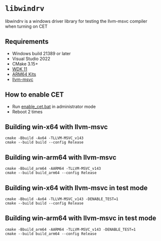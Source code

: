 # ``libwindrv``
libwindrv is a windows driver library for testing the llvm-msvc compiler when turning on CET


## Requirements

- Windows build 21389 or later
- Visual Studio 2022
- CMake 3.15+
- [WDK 11](https://learn.microsoft.com/en-us/windows-hardware/drivers/download-the-wdk)
- [ARM64 Kits](https://learn.microsoft.com/en-us/windows-hardware/drivers/develop/building-arm64-drivers)
- [llvm-msvc](https://github.com/backengineering/llvm-msvc/releases)

## How to enable CET
- Run [enable_cet.bat](https://github.com/backengineering/libwindrv/blob/dev/tools/enable_cet.bat) in administrator mode
- Reboot 2 times


## Building win-x64 with llvm-msvc

```
cmake -Bbuild -Ax64 -TLLVM-MSVC_v143
cmake --build build --config Release
```

## Building win-arm64 with llvm-msvc

```
cmake -Bbuild_arm64 -AARM64 -TLLVM-MSVC_v143
cmake --build build_arm64 --config Release
```

## Building win-x64 with llvm-msvc in test mode

```
cmake -Bbuild -Ax64 -TLLVM-MSVC_v143 -DENABLE_TEST=1
cmake --build build --config Release
```

## Building win-arm64 with llvm-msvc in test mode

```
cmake -Bbuild_arm64 -AARM64 -TLLVM-MSVC_v143 -DENABLE_TEST=1
cmake --build build_arm64 --config Release
```

